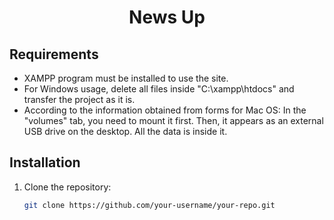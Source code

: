 <h1 align="center">News Up</h1>


## Requirements
- XAMPP program must be installed to use the site.
- For Windows usage, delete all files inside "C:\xampp\htdocs" and transfer the project as it is.
- According to the information obtained from forms for Mac OS: In the "volumes" tab, you need to mount it first. Then, it appears as an external USB drive on the desktop. All the data is inside it.

## Installation

1. Clone the repository:

   ```bash
   git clone https://github.com/your-username/your-repo.git
